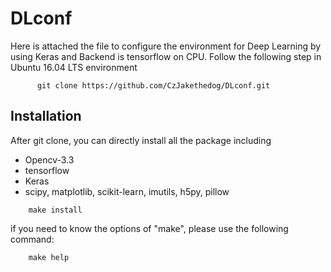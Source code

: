 # DLconf

Here is attached the file to configure the environment for Deep Learning by using Keras and Backend is tensorflow on CPU.
Follow the following step in Ubuntu 16.04 LTS environment

```
      git clone https://github.com/CzJakethedog/DLconf.git

```
## Installation

After git clone, you can directly install all the package including
- Opencv-3.3
- tensorflow
- Keras
- scipy, matplotlib, scikit-learn, imutils, h5py, pillow

```
    make install
```

if you need to know the options of "make", please use the following command:
```
    make help
```
